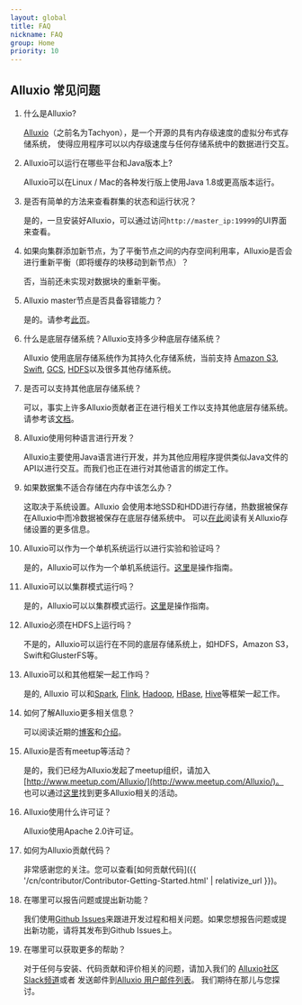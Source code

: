 ```yaml
---
layout: global
title: FAQ
nickname: FAQ
group: Home
priority: 10
---
```


## Alluxio 常见问题

1. 什么是Alluxio?

   [Alluxio](https://www.alluxio.io/)（之前名为Tachyon），是一个开源的具有内存级速度的虚拟分布式存储系统，
   使得应用程序可以以内存级速度与任何存储系统中的数据进行交互。

2. Alluxio可以运行在哪些平台和Java版本上?

   Alluxio可以在Linux / Mac的各种发行版上使用Java 1.8或更高版本运行。

3. 是否有简单的方法来查看群集的状态和运行状况？

   是的，一旦安装好Alluxio，可以通过访问`http://master_ip:19999`的UI界面来查看。

4. 如果向集群添加新节点，为了平衡节点之间的内存空间利用率，Alluxio是否会进行重新平衡（即将缓存的块移动到新节点）？

   否，当前还未实现对数据块的重新平衡。

5. Alluxio master节点是否具备容错能力？

   是的。请参考[此页](Running-Alluxio-on-a-Cluster.html#running-alluxio-with-high-availability)。

6. 什么是底层存储系统？Alluxio支持多少种底层存储系统？

   Alluxio 使用底层存储系统作为其持久化存储系统，当前支持 [Amazon S3](Configuring-Alluxio-with-S3.html),
   [Swift](Configuring-Alluxio-with-Swift.html), [GCS](Configuring-Alluxio-with-GCS.html), [HDFS](Configuring-Alluxio-with-HDFS.html)以及很多其他存储系统。

7. 是否可以支持其他底层存储系统？

   可以，事实上许多Alluxio贡献者正在进行相关工作以支持其他底层存储系统。请参考该[文档](DevelopingUFSExtensions.html)。

8. Alluxio使用何种语言进行开发？

   Alluxio主要使用Java语言进行开发，并为其他应用程序提供类似Java文件的API以进行交互。而我们也正在进行对其他语言的绑定工作。

9. 如果数据集不适合存储在内存中该怎么办？

   这取决于系统设置。Alluxio 会使用本地SSD和HDD进行存储，热数据被保存在Alluxio中而冷数据被保存在底层存储系统中。
   可以[在此](Alluxio-Storage.html)阅读有关Alluxio存储设置的更多信息。

10. Alluxio可以作为一个单机系统运行以进行实验和验证吗？

    是的，Alluxio可以作为一个单机系统运行。[这里](Running-Alluxio-Locally.html)是操作指南。

11. Alluxio可以以集群模式运行吗？

    是的，Alluxio可以以集群模式运行。[这里](Running-Alluxio-on-a-Cluster.html)是操作指南。

12. Alluxio必须在HDFS上运行吗？

    不是的，Alluxio可以运行在不同的底层存储系统上，如HDFS，Amazon S3，Swift和GlusterFS等。

13. Alluxio可以和其他框架一起工作吗？

    是的, Alluxio 可以和[Spark](Running-Spark-on-Alluxio.html), [Flink](Running-Flink-on-Alluxio.html), [Hadoop](Running-Hadoop-MapReduce-on-Alluxio.html),
      [HBase](Running-HBase-on-Alluxio.html), [Hive](Running-Hive-with-Alluxio.html)等框架一起工作。

14. 如何了解Alluxio更多相关信息？

    可以阅读近期的[博客](/resources/posts)和[介绍](/resources/presentations)。

15. Alluxio是否有meetup等活动？

    是的，我们已经为Alluxio发起了meetup组织，请加入[http://www.meetup.com/Alluxio/](http://www.meetup.com/Alluxio/)。
    也可以通过[这里](/resources/events)找到更多Alluxio相关的活动。

16. Alluxio使用什么许可证？

    Alluxio使用Apache 2.0许可证。

17. 如何为Alluxio贡献代码？

    非常感谢您的关注。您可以查看[如何贡献代码]({{ '/cn/contributor/Contributor-Getting-Started.html' | relativize_url }})。

18. 在哪里可以报告问题或提出新功能？

    我们使用[Github Issues](https://github.com/Alluxio/alluxio/issues)来跟进开发过程和相关问题。如果您想报告问题或提出新功能，请将其发布到Github Issues上。

19. 在哪里可以获取更多的帮助？

    对于任何与安装、代码贡献和评价相关的问题，请加入我们的
    [Alluxio社区Slack频道](https://www.alluxio.io/slack)或者
    发送邮件到[Alluxio 用户邮件列表](https://groups.google.com/forum/?fromgroups#!forum/alluxio-users)。
    我们期待在那儿与您探讨。

